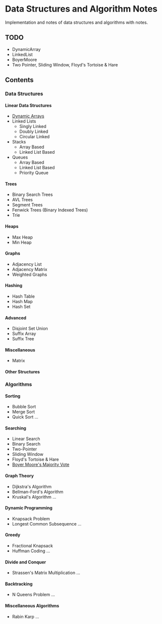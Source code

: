 # Data Structures and Algorithm Notes

Implementation and notes of data structures and algorithms with notes.

## TODO

- DynamicArray
- LinkedList
- BoyerMoore
- Two Pointer, Sliding Window, Floyd's Tortoise & Hare

## Contents

### Data Structures

#### Linear Data Structures

- [Dynamic Arrays](./dsa_notes/data_structures/arrays/)
- Linked Lists
  - Singly Linked
  - Doubly Linked
  - Circular Linked
- Stacks
  - Array Based
  - Linked List Based
- Queues
  - Array Based
  - Linked List Based
  - Priority Queue

#### Trees

- Binary Search Trees
- AVL Trees
- Segment Trees
- Fenwick Trees (Binary Indexed Trees)
- Trie

#### Heaps

- Max Heap
- Min Heap

#### Graphs

- Adjacency List
- Adjacency Matrix
- Weighted Graphs

#### Hashing

- Hash Table
- Hash Map
- Hash Set

#### Advanced

- Disjoint Set Union
- Suffix Array
- Suffix Tree

#### Miscellaneous

- Matrix

#### Other Structures

### Algorithms

#### Sorting

- Bubble Sort
- Merge Sort
- Quick Sort
...

#### Searching

- Linear Search
- Binary Search
- Two-Pointer
- Sliding Window
- Floyd's Tortoise & Hare
- [Boyer Moore's Majority Vote](./dsa_notes/algorithms/searching/boyer_moore_majority_vote/)

#### Graph Theory

- Dijkstra's Algorithm
- Bellman-Ford's Algorithm
- Kruskal's Algorithm
...

#### Dynamic Programming

- Knapsack Problem
- Longest Common Subsequence
...

#### Greedy

- Fractional Knapsack
- Huffman Coding
...

#### Divide and Conquer

- Strassen's Matrix Multiplication
...

#### Backtracking

- N Queens Problem
...

#### Miscellaneous Algorithms

- Rabin Karp
...
